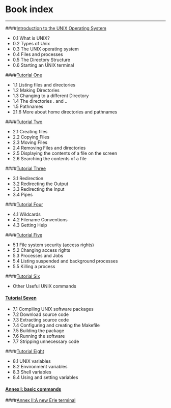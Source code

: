 # Book index
---
####[Introduction to the UNIX Operating System](introduction_to_the_unix_operating_system/README.md)

- 0.1 What is UNIX?
- 0.2 Types of Unix
- 0.3 The UNIX operating system
- 0.4 Files and processes
- 0.5 The Directory Structure
- 0.6 Starting an UNIX terminal

####[Tutorial One ](tutorial_1/README.md)


- 1.1 Listing files and directories
- 1.2 Making Directories
- 1.3 Changing to a different Directory
- 1.4 The directories . and ..
- 1.5 Pathnames
- 21.6 More about home directories and pathnames

####[Tutorial Two](tutorial_2/README.md)

- 2.1 Creating files
- 2.2 Copying Files
- 2.3 Moving Files
- 2.4 Removing Files and directories
- 2.5 Displaying the contents of a file on the screen
- 2.6 Searching the contents of a file

####[Tutorial Three](tutorial_3/README.md)

- 3.1 Redirection
- 3.2 Redirecting the Output
- 3.3 Redirecting the Input
- 3.4 Pipes

####[Tutorial Four](tutorial_4/README.md)

- 4.1 Wildcards
- 4.2 Filename Conventions
- 4.3 Getting Help

####[Tutorial Five](tutorial_5/README.md)

- 5.1 File system security (access rights)
- 5.2 Changing access rights
- 5.3 Processes and Jobs
- 5.4 Listing suspended and background processes
- 5.5 Killing a process

####[Tutorial Six](tutorial_6/README.md)

- Other Useful UNIX commands

#### [Tutorial Seven](tutorial_7/README.md)

- 7.1 Compiling UNIX software packages
- 7.2 Download source code
- 7.3 Extracting source code
- 7.4 Configuring and creating the Makefile
- 7.5 Building the package
- 7.6 Running the software
- 7.7 Stripping unnecessary code


####[Tutorial Eight](tutorial_8/README.md)

- 8.1 UNIX variables
- 8.2 Environment variables
- 8.3 Shell variables
- 8.4 Using and setting variables

#### [Annex I: basic commands](annex_i_basic_commands/README.md)

####[Annex II:A new Erle terminal](annex_ii_a_new_erle_terminal/README.md)


